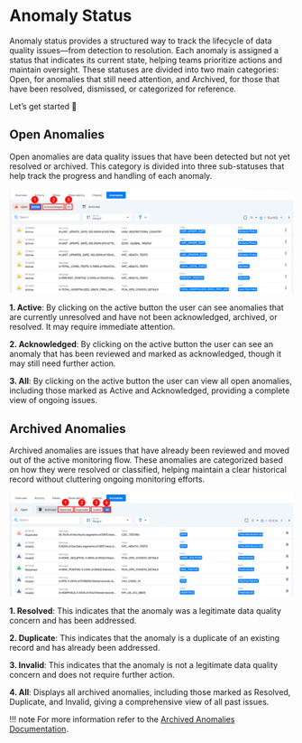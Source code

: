 # Anomaly Status

Anomaly status provides a structured way to track the lifecycle of data quality issues—from detection to resolution. Each anomaly is assigned a status that indicates its current state, helping teams prioritize actions and maintain oversight. These statuses are divided into two main categories: Open, for anomalies that still need attention, and Archived, for those that have been resolved, dismissed, or categorized for reference.

Let’s get started 🚀

## Open Anomalies

Open anomalies are data quality issues that have been detected but not yet resolved or archived. This category is divided into three sub-statuses that help track the progress and handling of each anomaly.

![open-anomalies](../assets/datastores/anomaly-status/open-anomalies.png)

**1. Active**: By clicking on the active button the user can see anomalies that are currently unresolved and have not been acknowledged, archived, or resolved. It may require immediate attention.

**2. Acknowledged**:  By clicking on the active button the user can see an anomaly that has been reviewed and marked as acknowledged, though it may still need further action.

**3. All**:  By clicking on the active button the user can view all open anomalies, including those marked as Active and Acknowledged, providing a complete view of ongoing issues.

## Archived Anomalies

Archived anomalies are issues that have already been reviewed and moved out of the active monitoring flow. These anomalies are categorized based on how they were resolved or classified, helping maintain a clear historical record without cluttering ongoing monitoring efforts.

![archive-anomalies](../assets/datastores/anomaly-status/archive-anomalies.png)

**1. Resolved**: This indicates that the anomaly was a legitimate data quality concern and has been addressed.

**2. Duplicate**: This indicates that the anomaly is a duplicate of an existing record and has already been addressed.

**3. Invalid**: This indicates that the anomaly is not a legitimate data quality concern and does not require further action.

**4. All**: Displays all archived anomalies, including those marked as Resolved, Duplicate, and Invalid, giving a comprehensive view of all past issues.

!!! note 
    For more information refer to the [Archived Anomalies Documentation](archive-anomalies.md).
